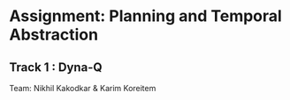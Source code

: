 # Assignment: Planning and Temporal Abstraction

## Track 1 : Dyna-Q

Team: Nikhil Kakodkar & Karim Koreitem
